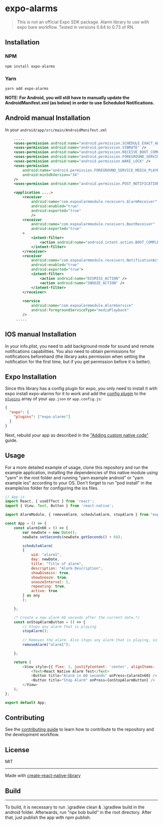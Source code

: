 # expo-alarms
> This is not an official Expo SDK package.
Alarm library to use with expo bare workflow.
Tested in versions 0.64 to 0.73 of RN.
## Installation

### NPM

```
npm install expo-alarms
```

### Yarn

```
yarn add expo-alarms
```

**NOTE: For Android, you will still have to manually update the AndroidManifest.xml (as below) in order to use Scheduled Notifications.**

## Android manual Installation

In your `android/app/src/main/AndroidManifest.xml`

```xml
    .....
    <uses-permission android:name="android.permission.SCHEDULE_EXACT_ALARM" />
    <uses-permission android:name="android.permission.VIBRATE" />
    <uses-permission android:name="android.permission.RECEIVE_BOOT_COMPLETED" />
    <uses-permission android:name="android.permission.FOREGROUND_SERVICE" />
    <uses-permission android:name="android.permission.WAKE_LOCK" />
    <uses-permission
        android:name="android.permission.FOREGROUND_SERVICE_MEDIA_PLAYBACK"
        android:minSdkVersion="34" 
    />
    <uses-permission android:name="android.permission.POST_NOTIFICATIONS" />

    <application ....>
        <receiver
            android:name="com.expoalarmmodule.receivers.AlarmReceiver"
            android:enabled="true"
            android:exported="true"
            />
        <receiver
            android:name="com.expoalarmmodule.receivers.BootReceiver"
            android:exported="true"
        >
            <intent-filter>
                <action android:name="android.intent.action.BOOT_COMPLETED" />
            </intent-filter>
        </receiver>
        <receiver
            android:name="com.expoalarmmodule.receivers.NotificationActionReceiver"
            android:enabled="true"
            android:exported="true">
            <intent-filter>
                <action android:name="DISMISS_ACTION" />
                <action android:name="SNOOZE_ACTION" />
            </intent-filter>
        </receiver>
        
        <service 
            android:name="com.expoalarmmodule.AlarmService" 
            android:foregroundServiceType="mediaPlayback"
        />
     .....
```

## IOS manual Installation

In your info.plist, you need to add background mode for sound and remote notifications capabilities.
You also need to obtain permissions for notifications beforehand (the library asks permission when setting the notification for the first time, but if you get permission before it is better).

## Expo Installation
Since this library has a config plugin for expo, you only need to install it with expo install expo-alarms for it to work and add the [config plugin](https://docs.expo.io/guides/config-plugins/) to the [`plugins`](https://docs.expo.io/versions/latest/config/app/#plugins) array of your `app.json` or `app.config.js`:

```json
{
  "expo": {
    "plugins": ["expo-alarms"]
  }
}
```

Next, rebuild your app as described in the ["Adding custom native code"](https://docs.expo.io/workflow/customizing/) guide.



## Usage

For a more detailed example of usage, clone this repository and run the example application, installing the dependencies of this native module using "yarn" in the root folder and running "yarn example android" or "yarn example ios" according to your OS.
Don't forget to run "pod install" in the example/ios folder for configuring the ios files.

```js
// App.js
import React, { useEffect } from 'react';
import { View, Text, Button } from 'react-native';

import AlarmModule, { removeAlarm, scheduleAlarm, stopAlarm } from "expo-alarms";

const App = () => {
    const alarmIn60 = () => {
        var newDate = new Date();
        newDate.setSeconds(newDate.getSeconds() + 60);

        scheduleAlarm(
        {
            uid: "alarm1",
            day: newDate,
            title: "Title of alarm",
            description: "Alarm Description", 
            showDismiss: true,       
            showSnooze: true, 
            snoozeInterval: 5,
            repeating: true,
            active: true
        } as any
        );

    };

    /* Create a new alarm 60 seconds after the current date.*/
    const onStopAlarmButton = () => {
        // Stops any alarm that is playing
        stopAlarm();
        
        // Removes the alarm. Also stops any alarm that is playing, so the above function stopAlarm is redundant.
        removeAlarm("alarm1");

    };

    return (
        <View style={{ flex: 1, justifyContent: 'center', alignItems: 'center' }}>
            <Text>React Native Alarm Test</Text>
            <Button title="Alarm in 60 seconds" onPress={alarmIn60} />
            <Button title="Stop Alarm" onPress={onStopAlarmButton} />
        </View>
    );
};

export default App;
```

## Contributing

See the [contributing guide](CONTRIBUTING.md) to learn how to contribute to the repository and the development workflow.

## License

MIT

---

Made with [create-react-native-library](https://github.com/callstack/react-native-builder-bob)

## Build

---

To build, it is necessary to run .\gradlew clean & .\gradlew build in the android folder.
Afterwards, run "npx bob build" in the root directory. 
After that, just publish the app with npm publish.

